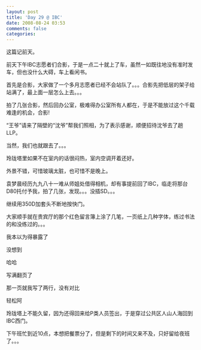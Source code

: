 ```yaml
---
layout: post
title: 'Day 29 @ IBC'
date: 2008-08-24 03:53
comments: false
categories: 
---
```

    

这篇记前天。

  

  

前天下午IBC志愿者们合影，于是一点二十就上了车，虽然一如既往地没有准时发车，但也没什么大碍，车上看闲书。

  

首先是合影，大家做了一个多月志愿者已经不会站队了。。。合影先把低层的架子给站满了，最上面一层怎么上去。。。

  

拍了几张合影，然后回办公室，极难得办公室所有人都在，于是不能放过这个千载难逢的机会，合影!

  

“王爷”请来了隔壁的“沈爷”帮我们照相，为了表示感谢，顺便招待沈爷去了趟LLP。

当然，我们也就跟去了。。。

  

玲珑塔里如果不在室内的话很闷热，室内空调开着还好。

外景不错，可惜玻璃太脏，也可惜不是晚上。

袁梦晨经历九九八十一难从师姐处借得相机，却有事提前回了IBC，临走将那台D80托付予我，拍了几张，发现。。。没插SD。。。

继续用350D加套头不断地按快门。

  

大家顺手就在贵宾厅的那个红色留言簿上涂了几笔，一页纸上几种字体，练过书法的和没练过的。。。

我本以为得暴露了

没想到

哈哈

写满翻页了

那一页就我写了两行，没有对比

轻松阿

  

  

  

玲珑塔上不能久留，因为还得回来给P类人员签出，于是穿过公共区人山人海回到IBC西门。

  

下午班忙到近10点，本想把餐票分了，但是剩下的时间又来不及，只好留给夜班了。。。

